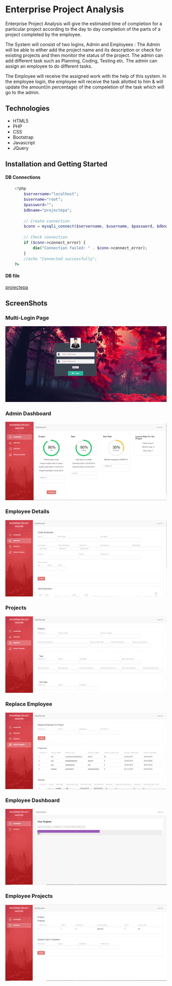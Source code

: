 # Enterprise Project Analysis

Enterprise Project Analysis will give the estimated time of completion for a particular project according to the day to day completion of the parts of a project completed by the employee.

The System will consist of two logins, Admin and Employees :
The Admin will be able to either add the project name and its description or check for existing projects and then monitor the status of the project. The admin can add different task such as Planning, Coding, Testing etc. The admin can assign an employee to do different tasks.

The Employee will receive the assigned work with the help of this system. In the employee login, the employee will receive the task allotted to him & will update the amount(in percentage) of the compeletion of the task which will go to the admin.

## Technologies

- HTML5
- PHP
- CSS
- Bootstrap
- Javascript
- JQuery

## Installation and Getting Started

#### DB Connections

```php
	<?php
        $servername="localhost";
        $username="root";
        $password="";
        $dbname="projectepa";

        // Create connection
        $conn = mysqli_connect($servername, $username, $password, $dbname);

        // Check connection
        if ($conn->connect_error) {
            die("Connection failed: " . $conn->connect_error);
        }
        //echo "Connected successfully";
    ?>
```

#### DB file

[projectepa](./sql/projectepa.sql) 


## ScreenShots

### Multi-Login Page

![](images/Login_Page.png)

### Admin Dashboard

![](images/Admin_Dashboard.png)

### Employee Details

![](images/Employees_Details_Insertion.png)

### Projects

![](images/Project_Insertion.png)

### Replace Employee

![](images/Replace_Employees.png)

### Employee Dashboard

![](images/Employee_Dashboard.png)

### Employee Projects

![](images/Employee_Projects.png)
